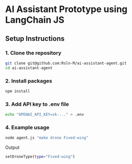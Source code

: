 # AI Assistant Prototype using LangChain JS


## Setup Instructions

### 1. Clone the repository

```bash
git clone git@github.com:Rsln-M/ai-assistant-agent.git
cd ai-assistant-agent
```

### 2. Install packages

```bash
npm install
```

### 3. Add API key to .env file

```bash
echo "OPENAI_API_KEY=sk-..." > .env
```

### 4. Example usage 

```bash
node agent.js "make drone Fixed-wing"
```

Output
```bash
setDroneType(type="Fixed-wing")
```
